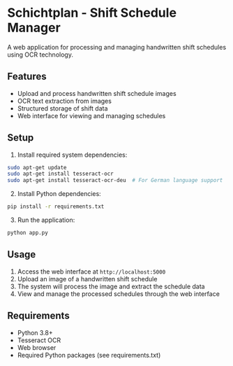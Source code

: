 # Schichtplan - Shift Schedule Manager

A web application for processing and managing handwritten shift schedules using OCR technology.

## Features

- Upload and process handwritten shift schedule images
- OCR text extraction from images
- Structured storage of shift data
- Web interface for viewing and managing schedules

## Setup

1. Install required system dependencies:
```bash
sudo apt-get update
sudo apt-get install tesseract-ocr
sudo apt-get install tesseract-ocr-deu  # For German language support
```

2. Install Python dependencies:
```bash
pip install -r requirements.txt
```

3. Run the application:
```bash
python app.py
```

## Usage

1. Access the web interface at `http://localhost:5000`
2. Upload an image of a handwritten shift schedule
3. The system will process the image and extract the schedule data
4. View and manage the processed schedules through the web interface

## Requirements

- Python 3.8+
- Tesseract OCR
- Web browser
- Required Python packages (see requirements.txt) 